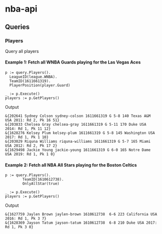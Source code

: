 # nba-api

## Queries

### Players
Query all players

#### Example 1: Fetch all WNBA Guards playing for the Las Vegas Aces

```
p := query.Players().
  LeagueID(league.WNBA).
  TeamID(1611661319).
  PlayerPosition(player.Guard)

_ := p.Execute()
players := p.GetPlayers()
```

Output
```
&{202641 Sydney Colson sydney-colson 1611661319 G 5-8 140 Texas A&M USA 2011: Rd 2, Pk 16 51}
&{203833 Chelsea Gray chelsea-gray 1611661319 G 5-11 170 Duke USA 2014: Rd 1, Pk 11 12}
&{1628276 Kelsey Plum kelsey-plum 1611661319 G 5-8 145 Washington USA 2017: Rd 1, Pk 1 10}
&{203029 Riquna Williams riquna-williams 1611661319 G 5-7 165 Miami USA 2012: Rd 2, Pk 17 2}
&{1629498 Jackie Young jackie-young 1611661319 G 6-0 165 Notre Dame USA 2019: Rd 1, Pk 1 0}
```

#### Example 2: Fetch all NBA All Stars playing for the Boston Celtics

```
p := query.Players().
		TeamID(1610612738).
		OnlyAllStar(true)

_ := p.Execute()
players := p.GetPlayers()
```

Output
```
&{1627759 Jaylen Brown jaylen-brown 1610612738  6-6 223 California USA 2016: Rd 1, Pk 3 7}
&{1628369 Jayson Tatum jayson-tatum 1610612738  6-8 210 Duke USA 2017: Rd 1, Pk 3 0}
```